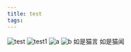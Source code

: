 ```yaml
---
title: test
tags:
---
```


![test](http://ww2.sinaimg.cn/large/92a87cc7gw1f4qbcvlikvj20zk0qo7bx.jpg)
![test1](http://7xw3qx.com1.z0.glb.clouddn.com/2075472308.jpg)
![a](http://7xw3qx.com1.z0.glb.clouddn.com/16-7-23/62140535.jpg)
![b](http://7xw3qx.com1.z0.glb.clouddn.com/16-7-23/57235055.jpg)
如是猫言
如是猫闻
